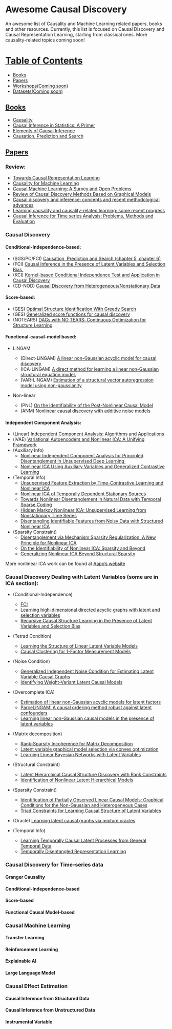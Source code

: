 # Awesome Causal Discovery

An awesome list of Causality and Machine Learning related papers, books and other resources. Currently, this list
is focused on Causal Discovery and Causal Representation Learning, starting from classical ones. More causality-related topics coming soon!

# [Table of Contents]()

* [Books](#Books)
* [Papers](#Papers)
* [Workshops(Coming soon)](#Workshops)
* [Datasets(Coming soon)](#Datasets)

## [Books]()
- [Causality](http://bayes.cs.ucla.edu/BOOK-2K/)
- [Causal Inference in Statistics: A Primer](https://www.wiley.com/en-us/Causal+Inference+in+Statistics%3A+A+Primer-p-9781119186847)
- [Elements of Causal Inference](https://library.oapen.org/bitstream/id/056a11be-ce3a-44b9-8987-a6c68fce8d9b/11283.pdf)
- [Causation, Prediction and Search](https://www.researchgate.net/publication/242448131_Causation_Prediction_and_Search)

## [Papers]()

### Review:
- [Towards Causal Representation Learning](https://arxiv.org/abs/2102.11107)
- [Causality for Machine Learning](https://arxiv.org/abs/1911.10500)
- [Causal Machine Learning: A Survey and Open Problems](https://arxiv.org/abs/2206.15475)
- [Review of Causal Discovery Methods Based on Graphical Models](https://www.frontiersin.org/articles/10.3389/fgene.2019.00524/full)
- [Causal discovery and inference: concepts and recent methodological advances](https://applied-informatics-j.springeropen.com/articles/10.1186/s40535-016-0018-x)
- [Learning causality and causality-related learning: some recent progress](https://academic.oup.com/nsr/article/5/1/26/4638533)
- [Causal Inference for Time series Analysis: Problems, Methods and Evaluation](https://arxiv.org/pdf/2102.05829.pdf)

### Causal Discovery
#### Conditional-Independence-based:

- (SGS/PC/FCI) [Causation, Prediction and Search (chapter 5, chapter 6)](https://www.researchgate.net/publication/242448131_Causation_Prediction_and_Search)
- (FCI) [Causal Inference in the Presence of Latent Variables and Selection Bias ](https://arxiv.org/pdf/1302.4983.pdf)
- (KCI) ​​[Kernel-based Conditional Independence Test and Application in Causal Discovery](https://arxiv.org/abs/1202.3775)
- (CD-NOD) [Causal Discovery from Heterogeneous/Nonstationary Data](https://www.jmlr.org/papers/volume21/19-232/19-232.pdf)

#### Score-based:

- (GES) [Optimal Structure Identification With Greedy Search](https://www.jmlr.org/papers/volume3/chickering02b/chickering02b.pdf)
- (GES) [Generalized score functions for causal discovery](https://pubmed.ncbi.nlm.nih.gov/30191079/)
- (NOTEARS) [DAGs with NO TEARS: Continuous Optimization for Structure Learning](https://arxiv.org/pdf/1803.01422.pdf)

#### Functional-causal-model based:

- LiNGAM
  - (Direct-LiNGAM) [A linear non-Gaussian acyclic model for causal discovery](https://www.jmlr.org/papers/volume7/shimizu06a/shimizu06a.pdf)
  - (ICA-LiNGAM) [A direct method for learning a linear non-Gaussian structural equation model.](https://www.jmlr.org/papers/volume12/shimizu11a/shimizu11a.pdf) 
  - (VAR-LiNGAM) [Estimation of a structural vector autoregression model using non-gaussianity](https://www.jmlr.org/papers/volume11/hyvarinen10a/hyvarinen10a.pdf)

- Non-linear
  - (PNL) [On the Identifiability of the Post-Nonlinear Causal Model](https://arxiv.org/pdf/1205.2599.pdf)
  - (ANM) [Nonlinear causal discovery with additive noise models](https://papers.nips.cc/paper_files/paper/2008/file/f7664060cc52bc6f3d620bcedc94a4b6-Paper.pdf)

#### Independent Component Analysis:

- (Linear) [Independent Component Analysis: Algorithms and Applications](https://www.cs.helsinki.fi/u/ahyvarin/papers/NN00new.pdf)
- (iVAE) [Variational Autoencoders and Nonlinear ICA: A Unifying Framework](https://arxiv.org/pdf/1907.04809.pdf)
- (Auxiliary Info) 
  - [Nonlinear Independent Component Analysis for Principled Disentanglement in Unsupervised Deep Learning ](https://arxiv.org/pdf/2303.16535.pdf)
  - [Nonlinear ICA Using Auxiliary Variables and Generalized Contrastive Learning](https://proceedings.mlr.press/v89/hyvarinen19a/hyvarinen19a.pdf)
- (Temporal Info) 
  - [Unsupervised Feature Extraction by Time-Contrastive Learning and Nonlinear ICA](https://proceedings.neurips.cc/paper_files/paper/2016/file/d305281faf947ca7acade9ad5c8c818c-Paper.pdf)
  - [Nonlinear ICA of Temporally Dependent Stationary Sources](https://proceedings.mlr.press/v54/hyvarinen17a/hyvarinen17a.pdf)
  - [Towards Nonlinear Disentanglement in Natural Data with Temporal Sparse Coding](https://arxiv.org/abs/2007.10930)
  - [Hidden Markov Nonlinear ICA: Unsupervised Learning from Nonstationary Time Series](https://arxiv.org/abs/2006.12107)
  - [Disentangling Identifiable Features from Noisy Data with Structured Nonlinear ICA](https://arxiv.org/pdf/2106.09620.pdf)
- (Sparsity Constraint) 
  - [Disentanglement via Mechanism Sparsity Regularization: A New Principle for Nonlinear ICA](https://arxiv.org/abs/2107.10098)
  - [On the Identifiability of Nonlinear ICA: Sparsity and Beyond](https://arxiv.org/abs/2206.07751)
  - [Generalizing Nonlinear ICA Beyond Structural Sparsity](https://arxiv.org/pdf/2311.00866.pdf)

More nonlinear ICA work can be found at [Aapo’s website](https://www.cs.helsinki.fi/u/ahyvarin/papers/udl.shtml)

### Causal Discovery Dealing with Latent Variables (some are in ICA section):

- (Conditional-Independence)

  - [FCI](https://www.researchgate.net/publication/242448131_Causation_Prediction_and_Search)
  - [Learning high-dimensional directed acyclic graphs with latent and selection variables](https://arxiv.org/abs/1104.5617) 
  - [Recursive Causal Structure Learning in the Presence of Latent Variables and Selection Bias](https://arxiv.org/pdf/2110.12036.pdf)

- (Tetrad Condition) 

  - [Learning the Structure of Linear Latent Variable Models](https://www.jmlr.org/papers/volume7/silva06a/silva06a.pdf)
  - [Causal Clustering for 1-Factor Measurement Models](https://dl.acm.org/doi/10.1145/2939672.2939838)

- (Noise Condition) 

  - [Generalized Independent Noise Condition for Estimating Latent Variable Causal Graphs](https://proceedings.neurips.cc/paper/2020/file/aa475604668730af60a0a87cc92604da-Paper.pdf)
  - [Identifying Weight-Variant Latent Causal Models](https://arxiv.org/pdf/2208.14153.pdf)

- (Overcomplete ICA) 

  - [Estimation of linear non-Gaussian acyclic models for latent factors](https://www.sciencedirect.com/science/article/abs/pii/S0925231208005390)
  - [ParceLiNGAM: A causal ordering method robust against latent confounders](https://arxiv.org/pdf/1303.7410.pdf)
  - [Learning linear non-Gaussian causal models in the presence of latent variables](https://dl.acm.org/doi/abs/10.5555/3455716.3455755)

- (Matrix decomposition)

  - [Rank-Sparsity Incoherence for Matrix Decomposition](https://arxiv.org/abs/0906.2220)
  - [Latent variable graphical model selection via convex optimization](https://arxiv.org/pdf/1008.1290.pdf)
  - [Learning Linear Bayesian Networks with Latent Variables](https://proceedings.mlr.press/v28/anandkumar13.pdf)

- (Structural Constraint) 

  - [Latent Hierarchical Causal Structure Discovery with Rank Constraints](https://arxiv.org/abs/2210.01798)
  - [Identification of Nonlinear Latent Hierarchical Models](https://arxiv.org/abs/2306.07916)

- (Sparsity Constraint)

  - [Identification of Partially Observed Linear Causal Models: Graphical Conditions for the Non-Gaussian and Heterogeneous Cases](https://proceedings.neurips.cc/paper_files/paper/2021/file/c0f6fb5d3a389de216345e490469145e-Paper.pdf)
  - [Triad Constraints for Learning Causal Structure of Latent Variables](https://proceedings.neurips.cc/paper_files/paper/2019/file/8c66bb19847dd8c21413c5c8c9d68306-Paper.pdf)

- (Oracle) [Learning latent causal graphs via mixture oracles](https://arxiv.org/pdf/2106.15563.pdf)

- (Temporal Info) 

  - [Learning Temporally Causal Latent Processes from General Temporal Data](https://arxiv.org/pdf/2110.05428.pdf)
  - [Temporally Disentangled Representation Learning](https://arxiv.org/pdf/2210.13647.pdf)


### Causal Discovery for Time-series data

#### Granger Causality
#### Conditional-Independence-based
#### Score-based
#### Functional Causal Model-based

### Causal Machine Learning

#### Transfer Learning
#### Reinforcement Learning
#### Explainable AI
#### Large Language Model

### Causal Effect Estimation

#### Causal Inference from Structured Data
#### Causal Inference from Unstructured Data
#### Instrumental Variable

